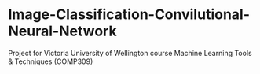 # Image-Classification-Convilutional-Neural-Network
Project for Victoria University of Wellington course Machine Learning Tools &amp; Techniques (COMP309)
